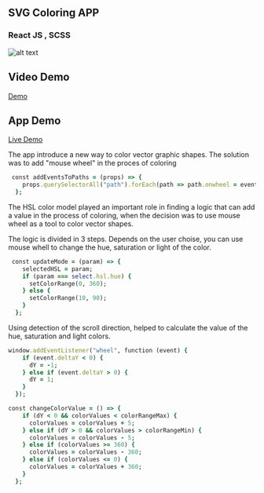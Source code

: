 ## SVG Coloring APP

### React JS , SCSS

![alt text](https://media-exp1.licdn.com/dms/image/C4E2DAQE130H9K-w8kA/profile-treasury-image-shrink_480_480/0/1633779347332?e=1634904000&v=beta&t=NPyfOIV0ouOI5-LV4dd-caRW21m47REYr-kaKLwIXmY)

## Video Demo

[Demo](https://youtu.be/VzO2J6Fo5ZQ "Demo")

## App Demo

[Live Demo](https://inkmandala.com "Live Demo")

The app introduce a new way to color vector graphic shapes.
The solution was to add "mouse wheel" in the proces of coloring

```ruby
 const addEventsToPaths = (props) => {
    props.querySelectorAll("path").forEach(path => path.onwheel = eventSwitchValues );
  };

```

The HSL color model played an important role in finding a logic that can add a value in the process of coloring, when the decision was to use mouse wheel as a tool to color vector shapes.

The logic is divided in 3 steps.
Depends on the user choise, you can use mouse whell to change the hue, saturation or light of the color.

```ruby
 const updateMode = (param) => {
    selectedHSL = param;
    if (param === select.hsl.hue) {
      setColorRange(0, 360);
    } else {
      setColorRange(10, 90);
    }
  };
```

Using detection of the scroll direction, helped to calculate the value of the hue, saturation and light colors.

```ruby
window.addEventListener("wheel", function (event) {
    if (event.deltaY < 0) {
      dY = -1;
    } else if (event.deltaY > 0) {
      dY = 1;
    }
  });

```

```ruby
const changeColorValue = () => {
    if (dY < 0 && colorValues < colorRangeMax) {
      colorValues = colorValues + 5;
    } else if (dY > 0 && colorValues > colorRangeMin) {
      colorValues = colorValues - 5;
    } else if (colorValues >= 360) {
      colorValues = colorValues - 360;
    } else if (colorValues <= 0) {
      colorValues = colorValues + 360;
    }
  };

```
